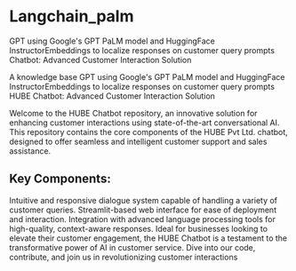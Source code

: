 # Langchain_palm
GPT using Google's GPT PaLM model and HuggingFace InstructorEmbeddings to localize responses on customer query prompts Chatbot: Advanced Customer Interaction Solution

A knowledge base GPT using Google's GPT PaLM model and HuggingFace InstructorEmbeddings to localize responses on customer query prompts HUBE Chatbot: Advanced Customer Interaction Solution

Welcome to the HUBE Chatbot repository, an innovative solution for enhancing customer interactions using state-of-the-art conversational AI. This repository contains the core components of the HUBE Pvt Ltd. chatbot, designed to offer seamless and intelligent customer support and sales assistance.

## Key Components:

Intuitive and responsive dialogue system capable of handling a variety of customer queries. Streamlit-based web interface for ease of deployment and interaction. Integration with advanced language processing tools for high-quality, context-aware responses. Ideal for businesses looking to elevate their customer engagement, the HUBE Chatbot is a testament to the transformative power of AI in customer service. Dive into our code, contribute, and join us in revolutionizing customer interactions
